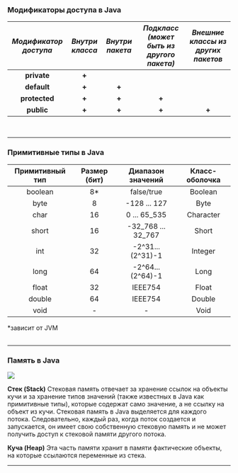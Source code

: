 ### Модификаторы доступа в Java

| *Модификатор доступа* | *Внутри класса* | *Внутри пакета* | *Подкласс (может быть из другого пакета)* | *Внешние классы из других пакетов* |
| :-------------------: | :-------------: | :-------------: | :----------------------------: | :--------------------------------: |
|      **private**      |      **+**      |                 |                                |                                    |
|      **default**      |      **+**      |      **+**      |                                |                                    |
|     **protected**     |      **+**      |      **+**      |             **+**              |                                    |
|      **public**       |      **+**      |      **+**      |             **+**              |               **+**                |

</br>

___


### Примитивные типы в Java

| Примитивный тип | Размер (бит) | Диапазон значений  | Класс-оболочка |
| :-------------: | :----------: | :----------------: | :------------: |
|     boolean     |      8*      |    false/true      |     Boolean    |
|      byte       |      8       |    -128 ... 127    |      Byte      |
|      char       |      16      |    0 ... 65_535    |   Character    |
|      short      |      16      | -32_768 ... 32_767 |     Short      |
|       int       |      32      |  -2^31...(2^31)-1  |    Integer     |
|      long       |      64      |  -2^64...(2^64)-1  |      Long      |
|      float      |      32      |      IEEE754       |     Float      |
|     double      |      64      |      IEEE754       |     Double     |
|      void       |      -       |         -          |      Void      |

*зависит от JVM</br>
</br>

___


### Память в Java

![](https://habrastorage.org/getpro/habr/upload_files/d15/8b9/3a2/d158b93a2c0cab7278c518e9121ad314.jpeg)
</br>

**Стек (Stack)**
Стековая память отвечает за хранение ссылок на объекты кучи и за хранение типов значений (также известных в Java как примитивные типы), которые содержат само значение, а не ссылку на объект из кучи. Стековая память в Java выделяется для каждого потока. Следовательно, каждый раз, когда поток создается и запускается, он имеет свою собственную стековую память и не может получить доступ к стековой памяти другого потока.

**Куча (Heap)**
Эта часть памяти хранит в памяти фактические объекты, на которые ссылаются переменные из стека.
___
